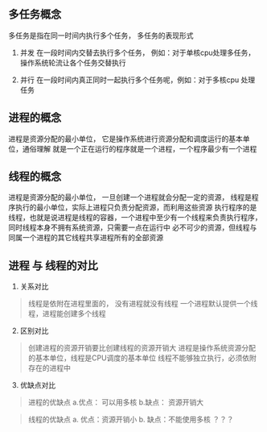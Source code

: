 ## 多任务概念
多任务是指在同一时间内执行多个任务， 多任务的表现形式
1. 并发
在一段时间内交替去执行多个任务， 例如：对于单核cpu处理多任务，操作系统轮流让各个任务交替执行

2. 并行
在一段时间内真正同时一起执行多个任务呢，例如：对于多核cpu 处理任务

## 进程的概念
进程是资源分配的最小单位， 它是操作系统进行资源分配和调度运行的基本单位，通俗理解 就是一个正在运行的程序就是一个进程，一个程序最少有一个进程

## 线程的概念
进程是资源分配的最小单位， 一旦创建一个进程就会分配一定的资源， 线程是程序执行的最小单位，实际上进程只负责分配资源，而利用这些资源
执行程序的是线程，也就是说进程是线程的容器，一个进程中至少有一个线程来负责执行程序，同时线程本身不拥有系统资源，只需要一点在运行中
必不可少的资源，但线程与同属一个进程的其它线程共享进程所有的全部资源

## 进程 与 线程的对比
1. 关系对比
> 线程是依附在进程里面的， 没有进程就没有线程
> 一个进程默认提供一个线程，进程能创建多个线程


2. 区别对比
> 创建进程的资源开销要比创建线程的资源开销大
> 进程是操作系统资源分配的基本单位，线程是CPU调度的基本单位
> 线程不能够独立执行，必须依附存在的进程中

3. 优缺点对比
> 进程的优缺点
a.优点： 可以用多核
b.缺点： 资源开销大

> 线程的优缺点
a. 优点：资源开销小
b. 缺点：不能使用多核   ？？？
